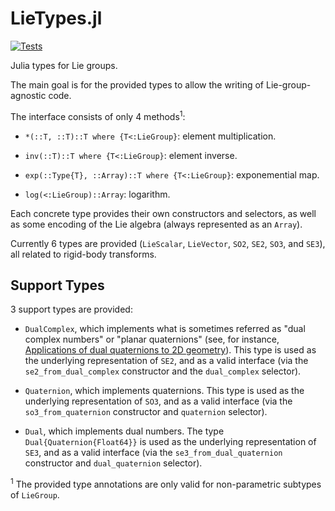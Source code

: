 # LieTypes.jl

[![Tests](https://github.com/JoanAguilar/LieTypes.jl/actions/workflows/test.yml/badge.svg?branch=main)](https://github.com/JoanAguilar/LieTypes.jl/actions/workflows/test.yml)

Julia types for Lie groups.

The main goal is for the provided types to allow the writing of Lie-group-agnostic code.

The interface consists of only 4 methods<sup>1</sup>:

 - `*(::T, ::T)::T where {T<:LieGroup}`: element multiplication.

 - `inv(::T)::T where {T<:LieGroup}`: element inverse.

 - `exp(::Type{T}, ::Array)::T where {T<:LieGroup}`: exponemential map.

 - `log(<:LieGroup)::Array`: logarithm.

Each concrete type provides their own constructors and selectors, as well as some encoding of the Lie algebra (always represented as an `Array`).

Currently 6 types are provided (`LieScalar`, `LieVector`, `SO2`, `SE2`, `SO3`, and `SE3`), all related to rigid-body transforms.


## Support Types

3 support types are provided:

 - `DualComplex`, which implements what is sometimes referred as "dual complex numbers" or "planar quaternions" (see, for instance, [Applications of dual quaternions to 2D geometry](https://en.wikipedia.org/wiki/Applications_of_dual_quaternions_to_2D_geometry)). This type is used as the underlying representation of `SE2`, and as a valid interface (via the `se2_from_dual_complex` constructor and the `dual_complex` selector).

 - `Quaternion`, which implements quaternions. This type is used as the underlying representation of `SO3`, and as a valid interface (via the `so3_from_quaternion` constructor and `quaternion` selector).

 - `Dual`, which implements dual numbers. The type `Dual{Quaternion{Float64}}` is used as the underlying representation of `SE3`, and as a valid interface (via the `se3_from_dual_quaternion` constructor and `dual_quaternion` selector).

<sup>1</sup> The provided type annotations are only valid for non-parametric subtypes of `LieGroup`.
